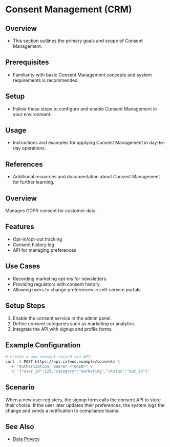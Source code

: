 # Consent Management (CRM)

## Overview
- This section outlines the primary goals and scope of Consent Management.

## Prerequisites
- Familiarity with basic Consent Management concepts and system requirements is recommended.

## Setup
- Follow these steps to configure and enable Consent Management in your environment.

## Usage
- Instructions and examples for applying Consent Management in day-to-day operations.

## References
- Additional resources and documentation about Consent Management for further learning.


## Overview
Manages GDPR consent for customer data.

## Features
- Opt-in/opt-out tracking
- Consent history log
- API for managing preferences

## Use Cases
- Recording marketing opt-ins for newsletters.
- Providing regulators with consent history.
- Allowing users to change preferences in self-service portals.

## Setup Steps
1. Enable the consent service in the admin panel.
2. Define consent categories such as marketing or analytics.
3. Integrate the API with signup and profile forms.

## Example Configuration
```bash
# Create a new consent record via API
curl -X POST https://api.cafeos.example/consents \
  -H "Authorization: Bearer <TOKEN>" \
  -d '{"user_id":123,"category":"marketing","status":"opt_in"}'
```

## Scenario
When a new user registers, the signup form calls the consent API to store their choice.
If the user later updates their preferences, the system logs the change and sends a notification to compliance teams.

## See Also
- [Data Privacy](DATA_PRIVACY.md)
